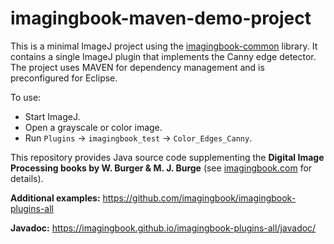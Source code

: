 # imagingbook-maven-demo-project

This is a minimal ImageJ project using the [imagingbook-common](https://github.com/imagingbook/imagingbook-common) library.
It contains a single ImageJ plugin that implements the Canny edge detector. The project uses MAVEN for dependency management
and is preconfigured for Eclipse.

To use:
* Start ImageJ.
* Open a grayscale or color image.
* Run `Plugins` -> `imagingbook_test` -> `Color_Edges_Canny`.

This repository provides Java source code supplementing the **Digital Image Processing books by W. Burger & M. J. Burge** (see [imagingbook.com](https://imagingbook.com) for details).

**Additional examples:** https://github.com/imagingbook/imagingbook-plugins-all

**Javadoc:** https://imagingbook.github.io/imagingbook-plugins-all/javadoc/


